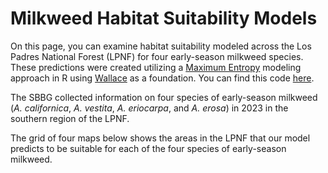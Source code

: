 # <i class="fa-solid fa-leaf"></i> Milkweed Habitat Suitability Models

On this page, you can examine habitat suitability modeled across the Los Padres National Forest (LPNF) for four early-season milkweed species. These predictions were created utilizing a [Maximum Entropy](https://en.wikipedia.org/wiki/Principle_of_maximum_entropy) modeling approach in R using [Wallace](https://wallaceecomod.github.io/wallace/articles/tutorial-v2.html#model) as a foundation. You can find this code [here](https://github.com/milkweed-mod/milkweed-mod). 

The SBBG collected information on four species of early-season milkweed (*A. californica*, *A. vestita*, *A. eriocarpa*, and *A. erosa*) in 2023 in the southern region of the LPNF. 

The grid of four maps below shows the areas in the LPNF that our model predicts to be suitable for each of the four species of early-season milkweed. 


